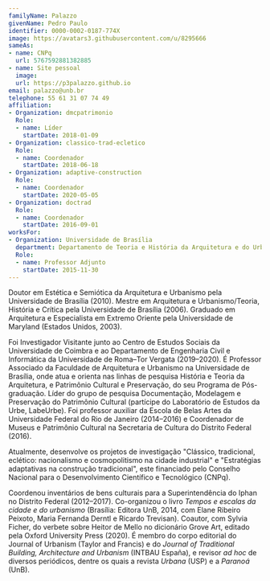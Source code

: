 ```yaml
---
familyName: Palazzo
givenName: Pedro Paulo
identifier: 0000-0002-0187-774X
image: https://avatars3.githubusercontent.com/u/8295666
sameAs:
- name: CNPq
  url: 5767592881382885
- name: Site pessoal
  image:
  url: https://p3palazzo.github.io
email: palazzo@unb.br
telephone: 55 61 31 07 74 49
affiliation:
- Organization: dmcpatrimonio
  Role:
  - name: Líder
    startDate: 2018-01-09
- Organization: classico-trad-ecletico
  Role:
  - name: Coordenador
    startDate: 2018-06-18
- Organization: adaptive-construction
  Role:
  - name: Coordenador
    startDate: 2020-05-05
- Organization: doctrad
  Role:
  - name: Coordenador
    startDate: 2016-09-01
worksFor:
- Organization: Universidade de Brasília
  department: Departamento de Teoria e História da Arquitetura e do Urbanismo
  Role:
  - name: Professor Adjunto
    startDate: 2015-11-30
---
```


Doutor em Estética e Semiótica da Arquitetura e Urbanismo pela
Universidade de Brasília (2010). Mestre em Arquitetura e
Urbanismo/Teoria, História e Crítica pela Universidade de Brasília (2006).
Graduado em Arquitetura e Especialista em Extremo Oriente pela
Universidade de Maryland (Estados Unidos, 2003).

Foi Investigador Visitante junto ao Centro de Estudos Sociais da
Universidade de Coimbra e ao Departamento de Engenharia Civil e
Informática da Universidade de Roma–Tor Vergata (2019–2020). É Professor
Associado da Faculdade de Arquitetura e Urbanismo na Universidade de
Brasília, onde atua e orienta nas linhas de pesquisa História e Teoria
da Arquitetura, e Patrimônio Cultural e Preservação, do seu Programa de
Pós-graduação. Líder do grupo de pesquisa Documentação, Modelagem e
Preservação do Patrimônio Cultural (partícipe do Laboratório de Estudos
da Urbe, LabeUrbe). Foi professor auxiliar da Escola de Belas Artes da
Universidade Federal do Rio de Janeiro (2014–2016) e Coordenador de
Museus e Patrimônio Cultural na Secretaria de Cultura do Distrito
Federal (2016).

Atualmente, desenvolve os projetos de investigação "Clássico,
tradicional, eclético: nacionalismo e cosmopolitismo na cidade
industrial" e "Estratégias adaptativas na construção tradicional", este
financiado pelo Conselho Nacional para o Desenvolvimento Científico e
Tecnológico (CNPq).

Coordenou inventários de bens culturais para a Superintendência do Iphan
no Distrito Federal (2012–2017). Co-organizou o livro *Tempos e escalas
da cidade e do urbanismo* (Brasília: Editora UnB, 2014, com Elane
Ribeiro Peixoto, Maria Fernanda Derntl e Ricardo Trevisan). Coautor, com
Sylvia Ficher, do verbete sobre Heitor de Mello no dicionário Grove Art,
editado pela Oxford University Press (2020). É membro do corpo editorial
do Journal of Urbanism (Taylor and Francis) e do *Journal of Traditional
Building, Architecture and Urbanism* (INTBAU España), e revisor *ad hoc*
de diversos periódicos, dentre os quais a revista *Urbana* (USP) e a
*Paranoá* (UnB).

